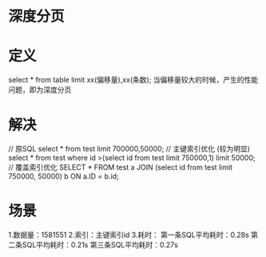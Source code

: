 # 深度分页


# 定义
select * from table limit xx(偏移量),xx(条数);
当偏移量较大的时候，产生的性能问题，即为深度分页


# 解决
// 原SQL
select * from test limit 700000,50000;
// 主键索引优化 (较为明显)
select * from test where id >(select id from test limit 750000,1) limit 50000;
// 覆盖索引优化
SELECT * FROM test a JOIN (select id from test limit 750000, 50000) b ON a.ID = b.id;

# 场景
1.数据量：1581551
2.索引：主键索引id
3.耗时：
    第一条SQL平均耗时：0.28s
    第二条SQL平均耗时：0.21s
    第三条SQL平均耗时：0.27s